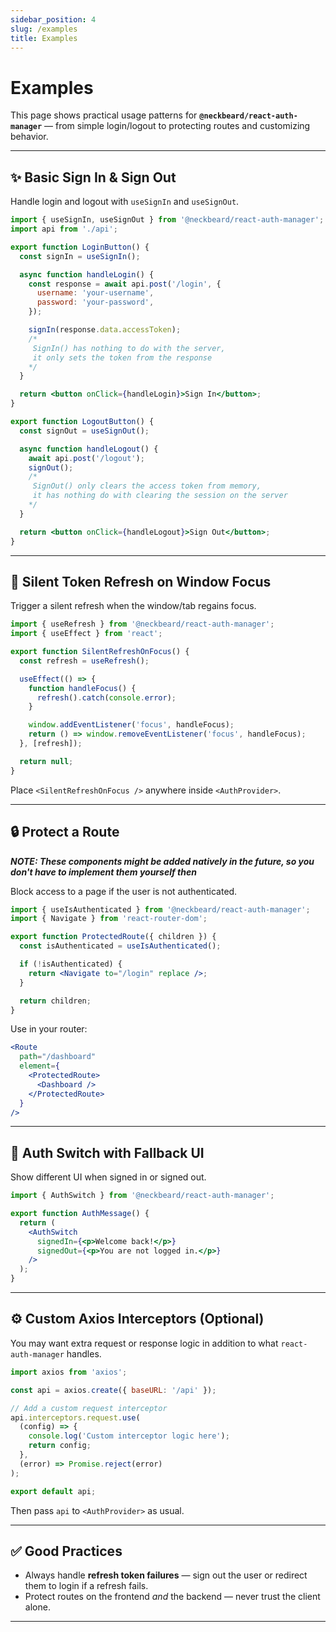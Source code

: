 ```yaml
---
sidebar_position: 4
slug: /examples
title: Examples
---
```


# Examples

This page shows practical usage patterns for **`@neckbeard/react-auth-manager`** — from simple login/logout to protecting routes and customizing behavior.

---

## ✨ Basic Sign In & Sign Out

Handle login and logout with `useSignIn` and `useSignOut`.

```jsx
import { useSignIn, useSignOut } from '@neckbeard/react-auth-manager';
import api from './api';

export function LoginButton() {
  const signIn = useSignIn();

  async function handleLogin() {
    const response = await api.post('/login', {
      username: 'your-username',
      password: 'your-password',
    });

    signIn(response.data.accessToken);
    /*
     SignIn() has nothing to do with the server,
     it only sets the token from the response
    */
  }

  return <button onClick={handleLogin}>Sign In</button>;
}

export function LogoutButton() {
  const signOut = useSignOut();

  async function handleLogout() {
    await api.post('/logout');
    signOut(); 
    /* 
     SignOut() only clears the access token from memory,
     it has nothing do with clearing the session on the server
    */
  }

  return <button onClick={handleLogout}>Sign Out</button>;
}
```

---

## 🔄 Silent Token Refresh on Window Focus

Trigger a silent refresh when the window/tab regains focus.

```jsx
import { useRefresh } from '@neckbeard/react-auth-manager';
import { useEffect } from 'react';

export function SilentRefreshOnFocus() {
  const refresh = useRefresh();

  useEffect(() => {
    function handleFocus() {
      refresh().catch(console.error);
    }

    window.addEventListener('focus', handleFocus);
    return () => window.removeEventListener('focus', handleFocus);
  }, [refresh]);

  return null;
}
```

Place `<SilentRefreshOnFocus />` anywhere inside `<AuthProvider>`.

---

## 🔒 Protect a Route

***NOTE: These components might be added natively in the future, so you don't have to implement them yourself then***

Block access to a page if the user is not authenticated.

```jsx
import { useIsAuthenticated } from '@neckbeard/react-auth-manager';
import { Navigate } from 'react-router-dom';

export function ProtectedRoute({ children }) {
  const isAuthenticated = useIsAuthenticated();

  if (!isAuthenticated) {
    return <Navigate to="/login" replace />;
  }

  return children;
}
```

Use in your router:

```jsx
<Route
  path="/dashboard"
  element={
    <ProtectedRoute>
      <Dashboard />
    </ProtectedRoute>
  }
/>
```

---

## 🔀 Auth Switch with Fallback UI

Show different UI when signed in or signed out.

```jsx
import { AuthSwitch } from '@neckbeard/react-auth-manager';

export function AuthMessage() {
  return (
    <AuthSwitch
      signedIn={<p>Welcome back!</p>}
      signedOut={<p>You are not logged in.</p>}
    />
  );
}
```

---

## ⚙️ Custom Axios Interceptors (Optional)

You may want extra request or response logic in addition to what `react-auth-manager` handles.

```jsx
import axios from 'axios';

const api = axios.create({ baseURL: '/api' });

// Add a custom request interceptor
api.interceptors.request.use(
  (config) => {
    console.log('Custom interceptor logic here');
    return config;
  },
  (error) => Promise.reject(error)
);

export default api;
```

Then pass `api` to `<AuthProvider>` as usual.

---

## ✅ Good Practices

- Always handle **refresh token failures** — sign out the user or redirect them to login if a refresh fails.
- Protect routes on the frontend *and* the backend — never trust the client alone.

---

